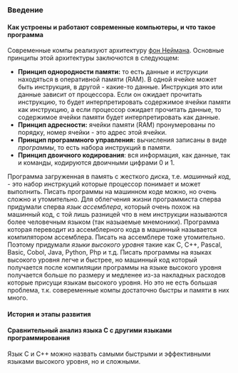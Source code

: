 ### Введение

#### Как устроены и работают современные компьютеры, и что такое программа
Современные компы реализуют архитектуру [фон Неймана](https://ru.wikipedia.org/wiki/Архитектура_фон_Нейман). Основные принципы этой архитектуры заключются в следующем:
* **Принцип однородности памяти:** то есть данные и иструкции находяться в оперативной памяти (RAM). В одной ячейке может быть инструкция, в другой - какие-то данные. Инструкция это или данные зависит от процессора. Если он ожидает прочитать инструкцию, то будет интерпретировать содержимое ячейки памяти как инструкцию, а если процессор ожидает прочитать данные, то содержимое ячейки памяти будет интерпретировать как данные.
* **Принцип адресности:** ячейки памяти (RAM) пронумерованы по порядку, номер ячейки - это адрес этой ячейки.
* **Принцип программного управления:** вычисления записаны в виде *программы*, то есть набора инструкций в памяти.
* **Принцип двоичного кодирования**: вся информация, как данные, так и команды, кодируются двоичными цифрами 0 и 1.

Программа загруженная в память с жесткого диска, т.е. *машинный код*, - это набор инстркуций которые процессор понимает и может выполнить. Писать программы на машинном коде можно, но очень сложно и утомительно. Для облегчения жизни программиста сперва придумали сперва *язык ассемблера*, который очень похож на машинный код, с той лишь разницей что в нем инструкции называются более человечным языком (так назыаемые мнемоники). Программа которая переводит из ассемблерного кода в машинный называется компилятором ассемблера. Писать на ассемблере тоже утомительно. Поэтому придумали *языки высокого уровня* такие как C, C++, Pascal, Basic, Cobol, Java, Python, Php и т.д. Писать программы на языках высокого уровня легче и быстрее, но машинный код который получается после компиляции программы на языке высокого уровня получается больше по размеру и медленее из-за накладных расходов которые присущи языкам высокого уровня. Но это не есть большая проблема, т.к. совеременные компы достаточно быстры и памяти в них много.

#### История и этапы развития

#### Сравнительный анализ языка С с другими языками программирования
Язык С и С++ можно назвать самыми быстрыми и эффективными языками высокого уровня, но и сложными.
